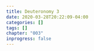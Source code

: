 ```yaml
---
title: Deuteronomy 3
date: 2020-03-28T20:22:09-04:00
categories: []
tags: []
chapter: "003"
inprogress: false
---
```


